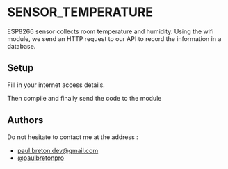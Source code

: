 # SENSOR_TEMPERATURE
ESP8266 sensor collects room temperature and humidity. Using the wifi module, we send an HTTP request to our API to record the information in a database.

## Setup

Fill in your internet access details.

Then compile and finally send the code to the module

## Authors

Do not hesitate to contact me at the address :
- paul.breton.dev@gmail.com
- [@paulbretonpro](https://www.github.com/paulbretonpro)
     
